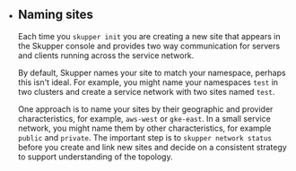 - ## Naming sites
  
  Each time you `skupper init` you are creating a new site that appears in the Skupper console and provides two way communication for servers and clients running across the service network.
  
  By default, Skupper names your site to match your namespace, perhaps this isn't ideal.
  For example, you might  name  your namespaces `test` in two clusters and create a service network with two sites named `test`.
  
  One approach is to name your sites by their geographic and provider characteristics, for example, `aws-west` or `gke-east`.
  In a small service network, you might name them by other characteristics, for example `public` and `private`.
  The important step is to `skupper network status` before you create and link new sites and decide on a consistent strategy to support understanding of the topology.
